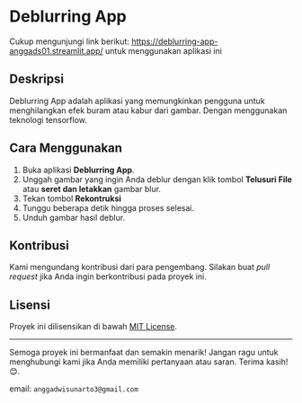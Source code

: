 # Deblurring App
Cukup mengunjungi link berikut: https://deblurring-app-anggads01.streamlit.app/ untuk menggunakan aplikasi ini

## Deskripsi
Deblurring App adalah aplikasi yang memungkinkan pengguna untuk menghilangkan efek buram atau kabur dari gambar. Dengan menggunakan teknologi tensorflow.

## Cara Menggunakan
1. Buka aplikasi **Deblurring App**.
2. Unggah gambar yang ingin Anda deblur dengan klik tombol **Telusuri File** atau **seret dan letakkan** gambar blur.
3. Tekan tombol **Rekontruksi**
4. Tunggu beberapa detik hingga proses selesai.
5. Unduh gambar hasil deblur.

## Kontribusi

Kami mengundang kontribusi dari para pengembang. Silakan buat *pull request* jika Anda ingin berkontribusi pada proyek ini.

## Lisensi

Proyek ini dilisensikan di bawah [MIT License](https://opensource.org/licenses/MIT).

---

Semoga proyek ini bermanfaat dan semakin menarik! Jangan ragu untuk menghubungi kami jika Anda memiliki pertanyaan atau saran. Terima kasih! 😊.

email: `anggadwisunarto3@gmail.com`
